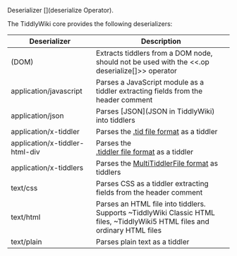 Deserializer [](deserialize Operator).

The TiddlyWiki core provides the following deserializers:

| Deserializer | Description |
| --- | --- |
| (DOM) | Extracts tiddlers from a DOM node, should not be used with the <<.op deserialize[]>> operator |
| application/javascript | Parses a JavaScript module as a tiddler extracting fields from the header comment |
| application/json | Parses [JSON](JSON in TiddlyWiki) into tiddlers |
| application/x-tiddler | Parses the [.tid file format](TiddlerFiles) as a tiddler |
| application/x-tiddler-html-div | Parses the [<DIV>.tiddler file format](TiddlerFiles) as a tiddler |
| application/x-tiddlers | Parses the [MultiTiddlerFile format](MultiTiddlerFiles) as tiddlers |
| text/css | Parses CSS as a tiddler extracting fields from the header comment |
| text/html | Parses an HTML file into tiddlers. Supports ~TiddlyWiki Classic HTML files, ~TiddlyWiki5 HTML files and ordinary HTML files |
|text/plain|Parses plain text as a tiddler|